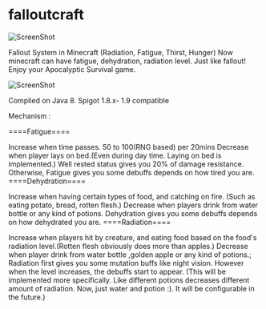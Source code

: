 # falloutcraft
![ScreenShot](https://www.spigotmc.org/attachments/foc_logo-png.123360/)

Fallout System in Minecraft (Radiation, Fatigue, Thirst, Hunger)
Now minecraft can have fatigue, dehydration, radiation level. Just like fallout! Enjoy your Apocalyptic Survival game.



![ScreenShot](https://www.spigotmc.org/attachments/plugins-png.118236/)

Complied on Java 8.
Spigot 1.8.x- 1.9 compatible


Mechanism :

====Fatigue====

Increase when time passes. 50 to 100(RNG based) per 20mins
Decrease when player lays on bed.(Even during day time. Laying on bed is implemented.)
Well rested status gives you 20% of damage resistance. Otherwise, Fatigue gives you some debuffs depends on how tired you are.
====Dehydration====

Increase when having certain types of food, and catching on fire. (Such as eating potato, bread, rotten flesh.)
Decrease when players drink from water bottle or any kind of potions.
Dehydration gives you some debuffs depends on how dehydrated you are.
====Radiation====

Increase when players hit by creature, and eating food based on the food's radiation level.(Rotten flesh obviously does more than apples.)
Decrease when player drink from water bottle ,golden apple or any kind of potions.;
Radiation first gives you some mutation buffs like night vision. However when the level increases, the debuffs start to appear.
(This will be implemented more specifically. Like different potions decreases different amount of radiation. Now, just water and potion :). It will be configurable in the future.)
